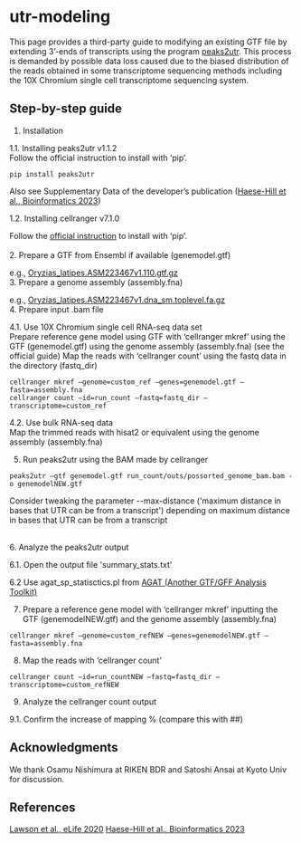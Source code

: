 # utr-modeling

This page provides a third-party guide to modifying an existing GTF file by extending 3’-ends of transcripts using the program [peaks2utr](https://github.com/haessar/peaks2utr). This process is demanded by possible data loss caused due to the biased distribution of the reads obtained in some transcriptome sequencing methods including the 10X Chromium single cell transcriptome sequencing system.

## Step-by-step guide

1. Installation

1.1. Installing peaks2utr v1.1.2<br>
Follow the official instruction to install with ‘pip’.
```
pip install peaks2utr
```
Also see Supplementary Data of the developer’s publication ([Haese-Hill et al., Bioinformatics 2023](https://academic.oup.com/bioinformatics/article/39/3/btad112/7067741))

1.2. Installing cellranger v7.1.0<br>

Follow the [official instruction](https://support.10xgenomics.com/single-cell-gene-expression/software/pipelines/latest/installation) to install with ‘pip’.<br>
<br>
2. Prepare a GTF from Ensembl if available (genemodel.gtf)

   e.g., [Oryzias_latipes.ASM223467v1.110.gtf.gz](https://ftp.ensembl.org/pub/release-110/gtf/oryzias_latipes/)
<br>
3. Prepare a genome assembly (assembly.fna)

   e.g., [Oryzias_latipes.ASM223467v1.dna_sm.toplevel.fa.gz](https://ftp.ensembl.org/pub/release-110/fasta/oryzias_latipes/dna/Oryzias_latipes.ASM223467v1.dna_rm.toplevel.fa.gz)
<br>
4. Prepare input .bam file

4.1. Use 10X Chromium single cell RNA-seq data set <br>
      Prepare reference gene model using GTF with ‘cellranger mkref’ using the GTF (genemodel.gtf) using the genome assembly (assembly.fna) (see the official guide)
      Map the reads with ‘cellranger count’ using the fastq data in the directory (fastq_dir)
```
cellranger mkref –genome=custom_ref –genes=genemodel.gtf –fasta=assembly.fna
cellranger count –id=run_count –fastq=fastq_dir –transcriptome=custom_ref
```
4.2. Use bulk RNA-seq data<br>
Map the trimmed reads with hisat2 or equivalent using the genome assembly (assembly.fna)


5. Run peaks2utr using the BAM made by cellranger
```
peaks2utr –gtf genemodel.gtf run_count/outs/possorted_genome_bam.bam -o genemodelNEW.gtf
```
Consider tweaking the parameter --max-distance ('maximum distance in bases that UTR can be from a transcript') depending on maximum distance in bases that UTR can be from a transcript


<br>
6. Analyze the peaks2utr output<br>

 6.1. Open the output file 'summary_stats.txt'

 6.2 Use agat_sp_statisctics.pl from [AGAT (Another GTF/GFF Analysis Toolkit)](https://agat.readthedocs.io/en/latest/index.html)


7. Prepare a reference gene model with ‘cellranger mkref’ inputting the GTF (genemodelNEW.gtf) and the genome assembly (assembly.fna)
```
cellranger mkref –genome=custom_refNEW –genes=genemodelNEW.gtf –fasta=assembly.fna
```

8. Map the reads with ‘cellranger count’ 
```
cellranger count –id=run_countNEW –fastq=fastq_dir –transcriptome=custom_refNEW
```

9. Analyze the cellranger count output

9.1. Confirm the increase of mapping %   (compare this with ##)





## Acknowledgments

We thank Osamu Nishimura at RIKEN BDR and Satoshi Ansai at Kyoto Univ for discussion.

## References
[Lawson et al., eLife 2020](https://elifesciences.org/articles/55792)
[Haese-Hill et al., Bioinformatics 2023](https://academic.oup.com/bioinformatics/article/39/3/btad112/7067741)

